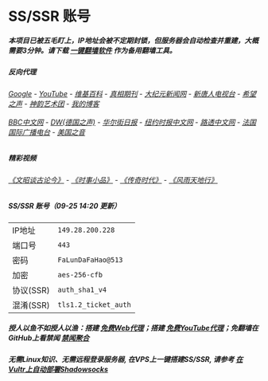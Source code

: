 # SS/SSR 账号 

##### 本项目已被五毛盯上，IP地址会被不定期封锁，但服务器会自动检查并重建，大概需要3分钟。请下载 [一键翻墙软件](https://github.com/gfw-breaker/nogfw/blob/master/README.md) 作为备用翻墙工具。

##### 反向代理
######  [Google](http://45.77.189.246:8888/search?q=425事件) - [YouTube](https://nogfw.the-youtube.win) - [维基百科](http://45.77.189.246:8100/wiki/喬高-麥塔斯調查報告) - [真相期刊](http://45.77.189.246:8300/display.aspx?category_id=3&zhuanti_id=2) - [大纪元新闻网](http://45.77.189.246:10080) - [新唐人电视台](http://45.77.189.246:8000) - [希望之声](http://45.77.189.246:8200) - [神韵艺术团](http://45.77.189.246:8000/xtr/gb/prog673.html) - [我的博客](http://45.77.189.246:10000/)<br/> <br/> [BBC中文网](http://45.77.189.246:9100/zhongwen/simp) - [DW(德国之声)](http://45.77.189.246:9200/zh/在线报导/s-9058?&zhongwen=simp) - [华尔街日报](http://45.77.189.246:9300) - [纽约时报中文网](http://45.77.189.246:9400) - [路透中文网](http://45.77.189.246:9500/) - [法国国际广播电台](http://45.77.189.246:9600/) - [美国之音](http://45.77.189.246:9700/) 

##### 精彩视频
###### [《文昭谈古论今》](https://github.com/gfw-breaker/wenzhao/blob/master/README.md) - [《时事小品》](https://github.com/gfw-breaker/ntdtv-comedy/blob/master/README.md) - [《传奇时代》](http://45.77.189.246:10000/videos/legend/) - [《风雨天地行》](http://45.77.189.246:10000/videos/fytdx/)

##### SS/SSR 账号（09-25 14:20 更新）
|||
|-|-|
|IP地址|`149.28.200.228`|
|端口号|`443` |
|密码|`FaLunDaFaHao@513`|  
|加密|`aes-256-cfb`|
|协议(SSR) |`auth_sha1_v4`|  
|混淆(SSR) |`tls1.2_ticket_auth`|  

##### 授人以鱼不如授人以渔：搭建 [免费Web代理](https://github.com/no-gfw/heroku-node-proxy#--end--)；搭建 [免费YouTube代理](https://github.com/gfw-breaker/you2php-heroku#--end--)；免翻墙在GitHub上看禁闻 [禁闻聚合](https://github.com/gfw-breaker/banned-news/blob/master/README.md)

##### 无需Linux知识、无需远程登录服务器, 在VPS上一键搭建SS/SSR, 请参考 [在Vultr上自动部署Shadowsocks](https://gfw-breaker.win/vultr%e9%83%a8%e7%bd%b2ss/) 
